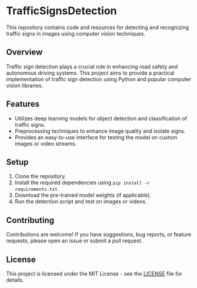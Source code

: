 # TrafficSignsDetection

This repository contains code and resources for detecting and recognizing traffic signs in images using computer vision techniques.

## Overview

Traffic sign detection plays a crucial role in enhancing road safety and autonomous driving systems. This project aims to provide a practical implementation of traffic sign detection using Python and popular computer vision libraries.

## Features

- Utilizes deep learning models for object detection and classification of traffic signs.
- Preprocessing techniques to enhance image quality and isolate signs.
- Provides an easy-to-use interface for testing the model on custom images or video streams.

## Setup

1. Clone the repository.
2. Install the required dependencies using `pip install -r requirements.txt`.
3. Download the pre-trained model weights (if applicable).
4. Run the detection script and test on images or videos.


## Contributing

Contributions are welcome! If you have suggestions, bug reports, or feature requests, please open an issue or submit a pull request.

## License

This project is licensed under the MIT License - see the [LICENSE](LICENSE) file for details.
